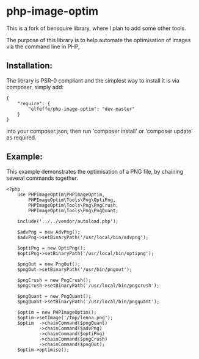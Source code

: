 php-image-optim
===============
This is a fork of bensquire library, where I plan to add some other tools.

The purpose of this library is to help automate the optimisation of images via the command line in PHP,

Installation:
-------------
The library is PSR-0 compliant and the simplest way to install it is via composer, simply add:

    {
        "require": {
            "elfeffe/php-image-optim": "dev-master"
        }
    }

into your composer.json, then run 'composer install' or 'composer update' as required.


Example:
--------
This example demonstrates the optimisation of a PNG file, by chaining several commands together.

    <?php
        use PHPImageOptim\PHPImageOptim,
            PHPImageOptim\Tools\Png\OptiPng,
            PHPImageOptim\Tools\Png\PngCrush,
            PHPImageOptim\Tools\Png\PngQuant;

        include('../../vendor/autoload.php');

        $advPng = new AdvPng();
        $advPng->setBinaryPath('/usr/local/bin/advpng');

        $optiPng = new OptiPng();
        $optiPng->setBinaryPath('/usr/local/bin/optipng');

        $pngOut = new PngOut();
        $pngOut->setBinaryPath('/usr/bin/pngout');

        $pngCrush = new PngCrush();
        $pngCrush->setBinaryPath('/usr/local/bin/pngcrush');

        $pngQuant = new PngQuant();
        $pngQuant->setBinaryPath('/usr/local/bin/pngquant');

        $optim = new PHPImageOptim();
        $optim->setImage('/tmp/lenna.png');
        $optim  ->chainCommand($pngQuant)
                ->chainCommand($advPng)
                ->chainCommand($optiPng)
                ->chainCommand($pngCrush)
                ->chainCommand($pngOut);
        $optim->optimise();
